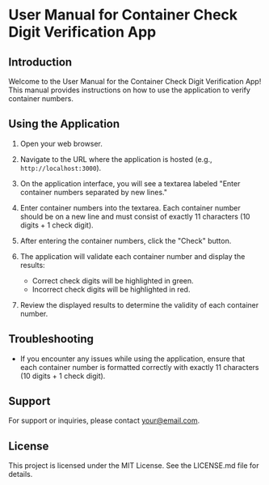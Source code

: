 # User Manual for Container Check Digit Verification App

## Introduction

Welcome to the User Manual for the Container Check Digit Verification App! This manual provides instructions on how to use the application to verify container numbers.

## Using the Application

1. Open your web browser.

2. Navigate to the URL where the application is hosted (e.g., `http://localhost:3000`).

3. On the application interface, you will see a textarea labeled "Enter container numbers separated by new lines."

4. Enter container numbers into the textarea. Each container number should be on a new line and must consist of exactly 11 characters (10 digits + 1 check digit).

5. After entering the container numbers, click the "Check" button.

6. The application will validate each container number and display the results:
   - Correct check digits will be highlighted in green.
   - Incorrect check digits will be highlighted in red.

7. Review the displayed results to determine the validity of each container number.

## Troubleshooting

- If you encounter any issues while using the application, ensure that each container number is formatted correctly with exactly 11 characters (10 digits + 1 check digit).

## Support

For support or inquiries, please contact [your@email.com](mailto:your@email.com).

## License

This project is licensed under the MIT License. See the LICENSE.md file for details.



